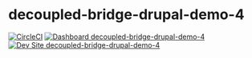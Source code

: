 # decoupled-bridge-drupal-demo-4

[![CircleCI](https://circleci.com/gh/aweingarten/decoupled-bridge-drupal-demo-4.svg?style=shield)](https://circleci.com/gh/aweingarten/decoupled-bridge-drupal-demo-4)
[![Dashboard decoupled-bridge-drupal-demo-4](https://img.shields.io/badge/dashboard-decoupled_bridge_drupal_demo_4-yellow.svg)](https://dashboard.pantheon.io/sites/c93cf28d-b882-4a14-9dee-74fe706be4e3#dev/code)
[![Dev Site decoupled-bridge-drupal-demo-4](https://img.shields.io/badge/site-decoupled_bridge_drupal_demo_4-blue.svg)](http://dev-decoupled-bridge-drupal-demo-4.pantheonsite.io/)